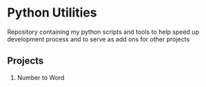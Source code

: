 # Python Utilities

Repository containing my python scripts and tools to help speed up development process and to serve as add ons for other projects

## Projects
1. Number to Word